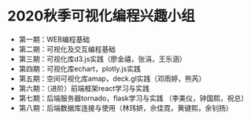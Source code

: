# 2020秋季可视化编程兴趣小组
+ 第一期：WEB编程基础
+ 第二期：可视化及交互编程基础
+ 第三期：可视化库d3.js实践（廖金禧，张涓，王乐涵）
+ 第四期：可视化库echart，plotly.js实践
+ 第五期：空间可视化库amap，deck.gl实践（邓雨婷，熊芮）
+ 第六期：（进阶）前端框架react学习与实践   
+ 第七期：后端服务器tornado，flask学习与实践 （李美仪，钟国熙，祝总）
+ 第八期：后端数据库连接与使用（林玮妍，佘佳霓，黄键熙，余钊扬）
